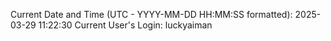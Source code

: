 Current Date and Time (UTC - YYYY-MM-DD HH:MM:SS formatted): 2025-03-29 11:22:30
Current User's Login: luckyaiman
